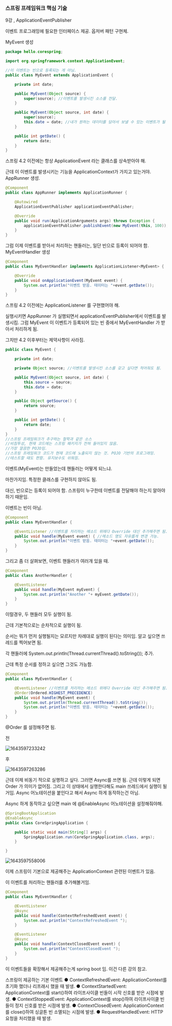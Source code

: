 <h3>스프링 프레임워크 핵심 기술</h3>

9강 , ApplicationEventPublisher

이벤트 프로그래밍에 필요한 인터페이스 제공. 옵저버 패턴 구현체.

MyEvent 생성

```java
package hello.corespring;

import org.springframework.context.ApplicationEvent;

//이 이벤트는 빈으로 등록되는 게 아님.
public class MyEvent extends ApplicationEvent {

    private int date;

    public MyEvent(Object source) {
        super(source); //이벤트를 발생시킨 소스를 전달.
    }

    public MyEvent(Object source, int date) {
        super(source);
        this.date = date; //내가 원하는 데이터를 담아서 보낼 수 있는 이벤트가 될 수 있음.
    }

    public int getDate() {
        return date;
    }
}

```

스프링 4.2 이전에는 항상 ApplicationEvent 라는 클래스를 상속받아야 해. 

근데 이 이벤트를 발생시키는 기능을 ApplicationContext가 가지고 있는거야.  AppRunner 생성.

```java
@Component
public class AppRunner implements ApplicationRunner {

    @Autowired
    ApplicationEventPublisher applicationEventPublisher;

    @Override
    public void run(ApplicationArguments args) throws Exception {
        applicationEventPublisher.publishEvent(new MyEvent(this, 100));
    }
}
```

그럼 이제 이벤트를 받아서 처리하는 핸들러는, 일단 빈으로 등록이 되어야 함. MyEventHandler 생성

```java
@Component
public class MyEventHandler implements ApplicationListener<MyEvent> {

    @Override
    public void onApplicationEvent(MyEvent event) {
        System.out.println("이벤트 받음. 테이터는 "+event.getDate());
    }
}
```

스프링 4.2 이전에는 ApplicationListener 를 구현했어야 해.

실행시키면 AppRunner 가 실행되면서 applicationEventPublisher에서 이벤트를 발생시킴. 그럼 MyEvent 이 이벤트가 등록되어 있는 빈 중에서 MyEventHandler 가 받아서 처리하게 됨.

그치만 4.2 이후부터는 제약사항이 사라짐.

```java
public class MyEvent {

    private int date;

    private Object source; //이벤트를 발생시킨 소스를 갖고 싶다면 적어줘도 됨.

    public MyEvent(Object source, int date) {
        this.source = source;
        this.date = date; 
    }

    public Object getSource() {
        return source;
    }

    public int getDate() {
        return date;
    }
}
//스프링 프레임워크가 추구하는 철학과 같은 소스
//비침투성, 현재 코드에는 스프링 패키지가 전혀 들어있지 않음.
//가장 깔끔한 POJO임.
//스프링 프레임워크 코드가 현재 코드에 노출되지 않는 것. POJO 기반의 프로그래밍.
//테스트할 때도 편함. 유지보수도 쉬워짐.
```

이벤트(MyEvent)는 만들었는데 핸들러는 어떻게 되느냐.

마찬가지임. 특정한 클래스를 구현하지 않아도 됨.

대신, 빈으로는 등록이 되어야 함. 스프링이 누구한테 이벤트를 전달해야 하는지 알아야 하기 때문임.

이벤트는 빈이 아님.

```java
@Component
public class MyEventHandler {

    @EventListener //이벤트를 처리하는 메소드 위에다 Override 대신 추가해주면 됨.
    public void handle(MyEvent event) { //메소드 명도 자유롭게 변경 가능.
        System.out.println("이벤트 받음. 테이터는 "+event.getDate());
    }
}
```



그리고 좀 더 살펴보면, 이벤트 핸들러가 여러개 있을 때.

```java
@Component
public class AnotherHandler {

    @EventListener
    public void handle(MyEvent myEvent) {
        System.out.println("Another "+ myEvent.getDate());
    }
}
```

이럴경우, 두 핸들러 모두 실행이 됨.

근데 기본적으로는 순차적으로 실행이 됨.

순서는 뭐가 먼저 실행될지는 모르지만 차례대로 실행이 된다는 의미임. 알고 싶으면 쓰레드를 찍어보면 됨.

각 핸들러에 System.out.println(Thread.currentThread().toString()); 추가. 

근데 특정 순서를 정하고 싶으면 그것도 가능함.

```java
@Component
public class MyEventHandler {

    @EventListener //이벤트를 처리하는 메소드 위에다 Override 대신 추가해주면 됨.
    @Order(Ordered.HIGHEST_PRECEDENCE)
    public void handle(MyEvent event) { 
        System.out.println(Thread.currentThread().toString());
        System.out.println("이벤트 받음. 테이터는 "+event.getDate());
    }
}
```

@Order 를 설정해주면 됨.

전

![1643597233242](https://user-images.githubusercontent.com/43261300/151732366-9bbb57ef-b04d-4168-96fc-35a0d8850239.png)

후

![1643597263286](https://user-images.githubusercontent.com/43261300/151732400-c324642e-ec51-423a-9049-0d67e53e542d.png)

근데 이제 비동기 적으로 실행하고 싶다. 그러면 Async를 쓰면 됨. 근데 이렇게 되면 Order 가 의미가 없어짐. 그리고 이 상태에서 실행한다해도 main 쓰레드에서 실행이 될거임. Async 어노테이션을 붙인다고 해서 Async 하게 동작하는건 아님. 

Async 하게 동작하고 싶으면 main 에 @EnableAsync 어노테이션을 설정해줘야해.

```java
@SpringBootApplication
@EnableAsync
public class CoreSpringApplication {

	public static void main(String[] args) {
		SpringApplication.run(CoreSpringApplication.class, args);
	}

}
```

![1643597558006](https://user-images.githubusercontent.com/43261300/151732726-af1f5e52-c0af-4389-8e34-5ce4c366d39a.png)

이제 스프링이 기본으로 제공해주는 ApplicationContext 관련된 이벤트가 있음.

이 이벤트를 처리하는 핸들러를 추가해볼거임.  

```java
@Component
public class MyEventHandler {

    @EventListener
    @Async
    public void handle(ContextRefreshedEvent event) {
        System.out.println("ContextRefreshedEvent ");
    }

    @EventListener
    @Async
    public void handle(ContextClosedEvent event) {
        System.out.println("ContextClosedEvent ");
    }
}

```

이 이벤트들을 확장해서 제공해주는게 spring boot 임. 이건 다른 강의 참고.

스프링이 제공하는 기본 이벤트
● ContextRefreshedEvent: ApplicationContext를 초기화 했더나 리프래시 했을 때 발생.
● ContextStartedEvent: ApplicationContext를 start()하여 라이프사이클 빈들이 시작
신호를 받은 시점에 발생.
● ContextStoppedEvent: ApplicationContext를 stop()하여 라이프사이클 빈들이 정지
신호를 받은 시점에 발생.
● ContextClosedEvent: ApplicationContext를 close()하여 싱글톤 빈 소멸되는 시점에
발생.
● RequestHandledEvent: HTTP 요청을 처리했을 때 발생.